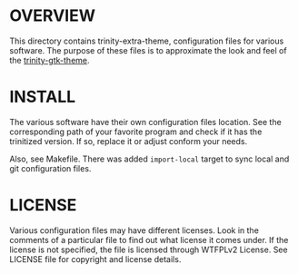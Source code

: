 OVERVIEW
========

This directory contains trinity-extra-theme, configuration files for
various software.  The purpose of these files is to approximate the look
and feel of the [trinity-gtk-theme][1].

[1]: https://github.com/zeppe-lin/trinity-gtk-theme


INSTALL
=======

The various software have their own configuration files location.  See
the corresponding path of your favorite program and check if it has the
trinitized version.  If so, replace it or adjust conform your needs.

Also, see Makefile.  There was added `import-local` target to sync local
and git configuration files.


LICENSE
=======

Various configuration files may have different licenses.  Look in the
comments of a particular file to find out what license it comes under.
If the license is not specified, the file is licensed through WTFPLv2
License.  See LICENSE file for copyright and license details.
